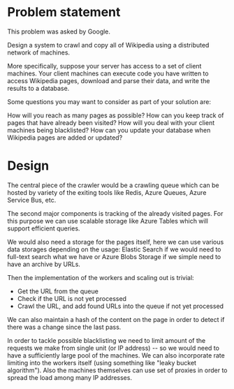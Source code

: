 # Problem statement

This problem was asked by Google.

Design a system to crawl and copy all of Wikipedia using a distributed network of machines.

More specifically, suppose your server has access to a set of client machines. Your client machines can execute code you have written to access Wikipedia pages, download and parse their data, and write the results to a database.

Some questions you may want to consider as part of your solution are:

How will you reach as many pages as possible?
How can you keep track of pages that have already been visited?
How will you deal with your client machines being blacklisted?
How can you update your database when Wikipedia pages are added or updated?

# Design

The central piece of the crawler would be a crawling queue which can be hosted by variety of the exiting tools like Redis, Azure Queues, Azure Service Bus, etc.

The second major components is tracking of the already visited pages. For this purpose we can use scalable storage like Azure Tables which will support efficient queries.

We would also need a storage for the pages itself, here we can use various data storages depending on the usage: Elastic Search if we would need to full-text search what we have or Azure Blobs Storage if we simple need to have an archive by URLs.

Then the implementation of the workers and scaling out is trivial:

* Get the URL from the queue
* Check if the URL is not yet processed
* Crawl the URL, and add found URLs into the queue if not yet processed

We can also maintain a hash of the content on the page in order to detect if there was a change since the last pass.

In order to tackle possible blacklisting we need to limit amount of the requests we make from single unit (or IP address) -- so we would need to have a sufficiently large pool of the machines. We can also incorporate rate limiting into the workers itself (using something like "leaky bucket algorithm"). Also the machines themselves can use set of proxies in order to spread the load among many IP addresses.